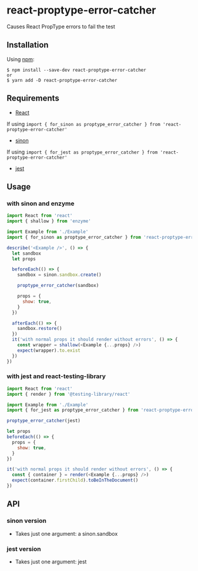 # react-proptype-error-catcher
Causes React PropType errors to fail the test

## Installation

Using [npm](https://www.npmjs.com/):

    $ npm install --save-dev react-proptype-error-catcher
    or
    $ yarn add -D react-proptype-error-catcher

## Requirements

* [React](https://github.com/facebook/react)

If using `import { for_sinon as proptype_error_catcher } from 'react-proptype-error-catcher'`
* [sinon](https://github.com/sinonjs/sinon)

If using `import { for_jest as proptype_error_catcher } from 'react-proptype-error-catcher'`
* [jest](https://github.com/facebook/jest)

## Usage

### with sinon and enzyme
``` js
import React from 'react'
import { shallow } from 'enzyme'

import Example from './Example'
import { for_sinon as proptype_error_catcher } from 'react-proptype-error-catcher'

describe('<Example />', () => {
  let sandbox
  let props

  beforeEach(() => {
    sandbox = sinon.sandbox.create()

    proptype_error_catcher(sandbox)

    props = {
      show: true,
    }
  })

  afterEach(() => {
    sandbox.restore()
  })
  it('with normal props it should render without errors', () => {
    const wrapper = shallow(<Example {...props} />)
    expect(wrapper).to.exist
  })
})
```

### with jest and react-testing-library
``` js
import React from 'react'
import { render } from '@testing-library/react'

import Example from './Example'
import { for_jest as proptype_error_catcher } from 'react-proptype-error-catcher'

proptype_error_catcher(jest)

let props
beforeEach(() => {
  props = {
    show: true,
  }
})

it('with normal props it should render without errors', () => {
  const { container } = render(<Example {...props} />)
  expect(container.firstChild).toBeInTheDocument()
})
```

## API

### sinon version
* Takes just one argument: a sinon.sandbox

### jest version
* Takes just one argument: jest
